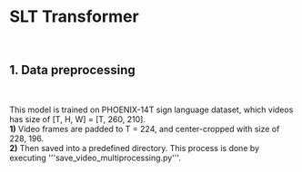 # SLT Transformer #
<br>


## 1. Data preprocessing ##
<br>


This model is trained on PHOENIX-14T sign language dataset, which videos has size of [T, H, W] = [T, 260, 210].
<br>
**1)** 
Video frames are padded to T = 224, and center-cropped with size of 228, 196.<br>
**2)** 
Then saved into a predefined directory. This process is done by executing 
'''save_video_multiprocessing.py'''.
